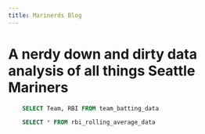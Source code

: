 ```yaml
---
title: Marinerds Blog
---
```


# A nerdy down and dirty data analysis of all things Seattle Mariners

```sql team_batting_data_dim_grid
    SELECT Team, RBI FROM team_batting_data
```

<DimensionGrid data={team_batting_data_dim_grid} />

```sql rbi_rolling_avg
    SELECT * FROM rbi_rolling_average_data
```

<LineChart 
    data={rbi_rolling_avg}  
    x=Date
    y=rbi_rolling_avg
    title='RBI Rolling Average'
/>